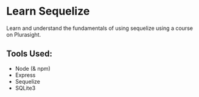 # Learn Sequelize

Learn and understand the fundamentals of using sequelize using a course on Plurasight.

## Tools Used:

* Node (& npm)
* Express
* Sequelize
* SQLite3
